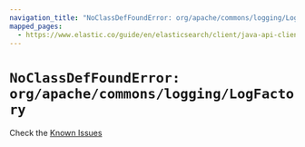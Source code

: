 ```yaml
---
navigation_title: "NoClassDefFoundError: org/apache/commons/logging/LogFactory"
mapped_pages:
  - https://www.elastic.co/guide/en/elasticsearch/client/java-api-client/current/no-class-def-found-error.html
---
```


# `NoClassDefFoundError: org/apache/commons/logging/LogFactory`

Check the [Known Issues](/release-notes/known-issues.md#known-issues-9-0-0)
